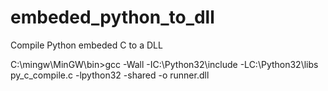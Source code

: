 # embeded_python_to_dll
Compile Python embeded C to a DLL

C:\mingw\MinGW\bin>gcc -Wall -IC:\Python32\include -LC:\Python32\libs  py_c_compile.c -lpython32 -shared -o runner.dll
